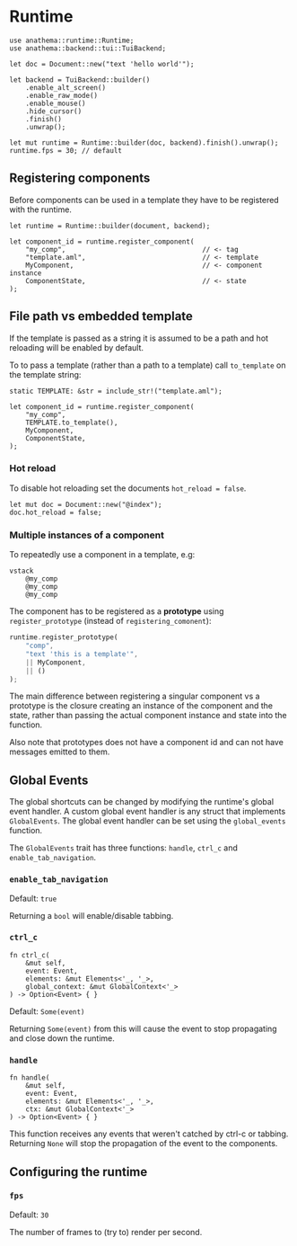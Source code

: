 # Runtime

```rust,ignore
use anathema::runtime::Runtime;
use anathema::backend::tui::TuiBackend;

let doc = Document::new("text 'hello world'");

let backend = TuiBackend::builder()
    .enable_alt_screen()
    .enable_raw_mode()
    .enable_mouse()
    .hide_cursor()
    .finish()
    .unwrap();
    
let mut runtime = Runtime::builder(doc, backend).finish().unwrap();
runtime.fps = 30; // default
```

## Registering components

Before components can be used in a template they have to be registered with the
runtime.

```rust,ignore
let runtime = Runtime::builder(document, backend);

let component_id = runtime.register_component(
    "my_comp",                                  // <- tag
    "template.aml",                             // <- template
    MyComponent,                                // <- component instance
    ComponentState,                             // <- state
);
```

## File path vs embedded template

If the template is passed as a string it is assumed to be a path and
hot reloading will be enabled by default.

To to pass a template (rather than a path to a template) call `to_template` on
the template string:

```rust,ignore
static TEMPLATE: &str = include_str!("template.aml");

let component_id = runtime.register_component(
    "my_comp",
    TEMPLATE.to_template(),
    MyComponent,
    ComponentState,
);
```

### Hot reload

To disable hot reloading set the documents `hot_reload = false`.

```rust,ignore
let mut doc = Document::new("@index");
doc.hot_reload = false;
```

### Multiple instances of a component

To repeatedly use a component in a template, e.g:

```
vstack
    @my_comp
    @my_comp
    @my_comp
```

The component has to be registered as a **prototype** using `register_prototype`
(instead of `registering_comonent`):

```rust
runtime.register_prototype(
    "comp", 
    "text 'this is a template'",
    || MyComponent, 
    || ()
);
```

The main difference between registering a singular component vs a prototype is
the closure creating an instance of the component and the state, rather
than passing the actual component instance and state into the function.

Also note that prototypes does not have a component id and can not have messages
emitted to them.

## Global Events

The global shortcuts can be changed by modifying the runtime's global event handler.
A custom global event handler is any struct that implements `GlobalEvents`.
The global event handler can be set using the `global_events` function.

The `GlobalEvents` trait has three functions: `handle`, `ctrl_c` and `enable_tab_navigation`.

### `enable_tab_navigation`

Default: `true`

Returning a `bool` will enable/disable tabbing.

### `ctrl_c`

```rust,ignore
fn ctrl_c(
    &mut self,
    event: Event,
    elements: &mut Elements<'_, '_>,
    global_context: &mut GlobalContext<'_>
) -> Option<Event> { }
```

Default: `Some(event)`

Returning `Some(event)` from this will cause the event to stop propagating and close down the runtime.

### `handle`

```rust,ignore
fn handle(
    &mut self,
    event: Event,
    elements: &mut Elements<'_, '_>,
    ctx: &mut GlobalContext<'_>
) -> Option<Event> { }
```

This function receives any events that weren't catched by ctrl-c or tabbing. Returning `None` will stop the propagation of the event to the components.

## Configuring the runtime

### `fps`

Default: `30`

The number of frames to (try to) render per second.